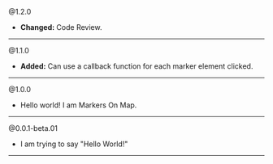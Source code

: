 @1.2.0
* **Changed:** Code Review.

-----

@1.1.0
* **Added:** Can use a callback function for each marker element clicked.

-----

@1.0.0
* Hello world! I am Markers On Map.

-----

@0.0.1-beta.01
* I am trying to say "Hello World!"

-----